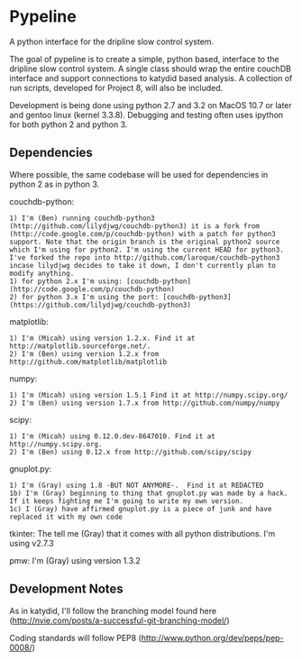 Pypeline
========

A python interface for the dripline slow control system.

The goal of pypeline is to create a simple, python based, interface to the dripline slow control system. A single class should wrap the entire couchDB interface and support connections to katydid based analysis. A collection of run scripts, developed for Project 8, will also be included.

Development is being done using python 2.7 and 3.2 on MacOS 10.7 or later and gentoo linux (kernel 3.3.8). Debugging and testing often uses ipython for both python 2 and python 3.

Dependencies
------------
Where possible, the same codebase will be used for dependencies in python 2 as in python 3.

couchdb-python:

    1) I'm (Ben) running couchdb-python3 (http://github.com/lilydjwg/couchdb-python3) it is a fork from (http://code.google.com/p/couchdb-python) with a patch for python3 support. Note that the origin branch is the original python2 source which I'm using for python2. I'm using the current HEAD for python3. I've forked the repo into http://github.com/laroque/couchdb-python3 incase lilydjwg decides to take it down, I don't currently plan to modify anything.
    1) for python 2.x I'm using: [couchdb-python](http://code.google.com/p/couchdb-python)
    2) for python 3.x I'm using the port: [couchdb-python3](https://github.com/lilydjwg/couchdb-python3)


matplotlib:

    1) I'm (Micah) using version 1.2.x. Find it at http://matplotlib.sourceforge.net/.
    2) I'm (Ben) using version 1.2.x from http://github.com/matplotlib/matplotlib


numpy:

    1) I'm (Micah) using version 1.5.1 Find it at http://numpy.scipy.org/
    2) I'm (Ben) using version 1.7.x from http://github.com/numpy/numpy

scipy:

    1) I'm (Micah) using 0.12.0.dev-8647010. Find it at http://numpy.scipy.org.
    2) I'm (Ben) using 0.12.x from http://github.com/scipy/scipy

gnuplot.py:
    
    1) I'm (Gray) using 1.8 -BUT NOT ANYMORE-.  Find it at REDACTED
    1b) I'm (Gray) beginning to thing that gnuplot.py was made by a hack.  If it keeps fighting me I'm going to write my own version.
    1c) I (Gray) have affirmed gnuplot.py is a piece of junk and have replaced it with my own code

tkinter:
    The tell me (Gray) that it comes with all python distributions.  I'm using v2.7.3

pmw:
    I'm (Gray)  using version 1.3.2

Development Notes
-----------------
As in katydid, I'll follow the branching model found here (http://nvie.com/posts/a-successful-git-branching-model/)

Coding standards will follow PEP8 (http://www.python.org/dev/peps/pep-0008/)
